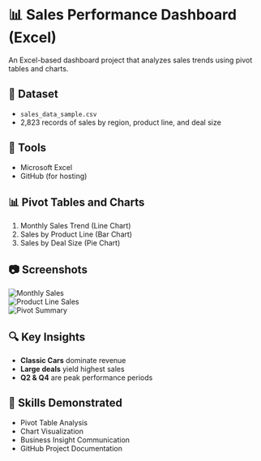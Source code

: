 # 📊 Sales Performance Dashboard (Excel)

An Excel-based dashboard project that analyzes sales trends using pivot tables and charts.

## 📂 Dataset

- `sales_data_sample.csv`
- 2,823 records of sales by region, product line, and deal size

## 🔧 Tools

- Microsoft Excel
- GitHub (for hosting)

## 📊 Pivot Tables and Charts

1. Monthly Sales Trend (Line Chart)
2. Sales by Product Line (Bar Chart)
3. Sales by Deal Size (Pie Chart)

## 📷 Screenshots

![Monthly Sales](screenshots/chart_monthly_sales.jpg)  
![Product Line Sales](screenshots/chart_sales_by_productline.jpg)  
![Pivot Summary](screenshots/pivot_table_summary.jpg)

## 🔍 Key Insights

- **Classic Cars** dominate revenue
- **Large deals** yield highest sales
- **Q2 & Q4** are peak performance periods

## 🧠 Skills Demonstrated

- Pivot Table Analysis
- Chart Visualization
- Business Insight Communication
- GitHub Project Documentation
